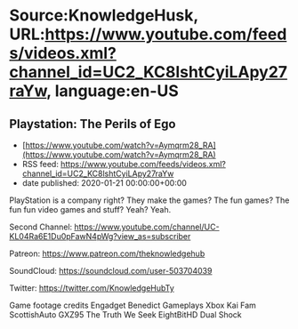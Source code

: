 # Source:KnowledgeHusk, URL:https://www.youtube.com/feeds/videos.xml?channel_id=UC2_KC8lshtCyiLApy27raYw, language:en-US

## Playstation: The Perils of Ego
 - [https://www.youtube.com/watch?v=Aymqrm28_RA](https://www.youtube.com/watch?v=Aymqrm28_RA)
 - RSS feed: https://www.youtube.com/feeds/videos.xml?channel_id=UC2_KC8lshtCyiLApy27raYw
 - date published: 2020-01-21 00:00:00+00:00

PlayStation is a company right? They make the games? The fun games? The fun fun video games and stuff? Yeah?
Yeah.

Second Channel: https://www.youtube.com/channel/UC-KL04Ra6E1Du0pFawN4pWg?view_as=subscriber

Patreon: https://www.patreon.com/theknowledgehub

SoundCloud: https://soundcloud.com/user-503704039

Twitter: https://twitter.com/KnowledgeHubTy

Game footage credits
Engadget
Benedict Gameplays
Xbox Kai Fam
ScottishAuto
GXZ95
The Truth We Seek
EightBitHD
Dual Shock

